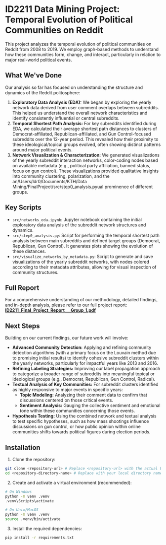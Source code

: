 # ID2211 Data Mining Project: Temporal Evolution of Political Communities on Reddit

This project analyzes the temporal evolution of political communities on Reddit from 2008 to 2019. We employ graph-based methods to understand how these communities form, change, and interact, particularly in relation to major real-world political events.

## What We've Done

Our analysis so far has focused on understanding the structure and dynamics of the Reddit politosphere:

1.  **Exploratory Data Analysis (EDA):** We began by exploring the yearly network data derived from user comment overlaps between subreddits. This helped us understand the overall network characteristics and identify consistently influential or central subreddits.
2.  **Temporal Shortest Path Analysis:** For key subreddits identified during EDA, we calculated their average shortest path distances to clusters of Democrat-affiliated, Republican-affiliated, and Gun Control-focused subreddits over the 12-year period. This revealed how their proximity to these ideological/topical groups evolved, often showing distinct patterns around major political events.
3.  **Network Visualization & Characterization:** We generated visualizations of the yearly subreddit interaction networks, color-coding nodes based on available metadata (e.g., political party affiliation, banned status, focus on gun control). These visualizations provided qualitative insights into community clustering, polarization, and the an/Users/ldr0/Documents/KTH/Data Mining/FinalProject/src/step0_analysis.pyual prominence of different groups.

## Key Scripts

*   `src/networks_eda.ipynb`: Jupyter notebook containing the initial exploratory data analysis of the subreddit network structures and dynamics.
*   `src/step0_analysis.py`: Script for performing the temporal shortest path analysis between main subreddits and defined target groups (Democrat, Republican, Gun Control). It generates plots showing the evolution of these distances.
*   `src/visualize_networks_by_metadata.py`: Script to generate and save visualizations of the yearly subreddit networks, with nodes colored according to their metadata attributes, allowing for visual inspection of community structures.

## Full Report

For a comprehensive understanding of our methodology, detailed findings, and in-depth analysis, please refer to our full project report:
[**ID2211_Final_Project_Report___Group_1.pdf**](Report/ID2211_Final_Project_Report___Group_1.pdf)

## Next Steps

Building on our current findings, our future work will involve:

*   **Advanced Community Detection:** Applying and refining community detection algorithms (with a primary focus on the Louvain method due to promising initial results) to identify cohesive subreddit clusters within the yearly networks, particularly for impactful years like 2013 and 2016.
*   **Refining Labeling Strategies:** Improving our label propagation approach to categorize a broader range of subreddits into meaningful topical or ideological groups (e.g., Democrat, Republican, Gun Control, Radical).
*   **Textual Analysis of Key Communities:** For subreddit clusters identified as highly responsive to major events in specific years:
    *   **Topic Modeling:** Analyzing their comment data to confirm that discussions centered on those critical events.
    *   **Sentiment Analysis:** Gauging the collective sentiment and emotional tone within these communities concerning those events.
*   **Hypothesis Testing:** Using the combined network and textual analysis to test specific hypotheses, such as how mass shootings influence discussions on gun control, or how public opinion within online communities shifts towards political figures during election periods.

## Installation

1. Clone the repository:

```bash
git clone <repository-url> # Replace <repository-url> with the actual URL
cd <repository-directory-name> # Replace with your local directory name
```

2. Create and activate a virtual environment (recommended):

```bash
# On Windows
python -m venv .venv
.venv\Scripts\activate

# On Unix/MacOS
python -m venv .venv
source .venv/bin/activate
```

3. Install the required dependencies:

```bash
pip install -r requirements.txt
```
